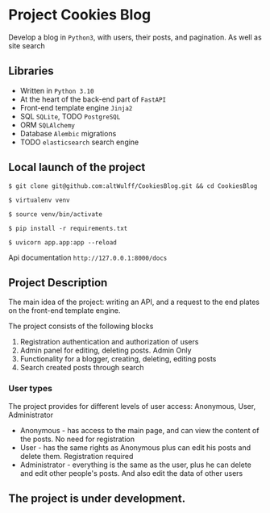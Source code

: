 # Project Cookies Blog 
Develop a blog in `Python3`, with users, their posts, and pagination. As well as site search

## Libraries
- Written in `Python 3.10`
- At the heart of the back-end part of `FastAPI`
- Front-end template engine `Jinja2`
- SQL `SQLite`, TODO `PostgreSQL`
- ORM `SQLAlchemy`
- Database `Alembic` migrations
- TODO `elasticsearch` search engine

## Local launch of the project
`$ git clone git@github.com:altWulff/CookiesBlog.git && cd CookiesBlog`

`$ virtualenv venv`

`$ source venv/bin/activate`

`$ pip install -r requirements.txt`

`$ uvicorn app.app:app --reload`

Api documentation `http://127.0.0.1:8000/docs`

## Project Description
The main idea of the project: writing an API,
and a request to the end plates on the front-end template engine.

The project consists of the following blocks

1. Registration authentication and authorization of users
2. Admin panel for editing, deleting posts. Admin Only
3. Functionality for a blogger, creating, deleting, editing posts
4. Search created posts through search

### User types
The project provides for different levels of user access: Anonymous, User, Administrator
- Anonymous - has access to the main page, and can view the content of the posts. No need for registration
- User - has the same rights as Anonymous plus can edit his posts and delete them. Registration required
- Administrator - everything is the same as the user, plus he can delete and edit other people's posts. And also edit the data of other users
## The project is under development.


